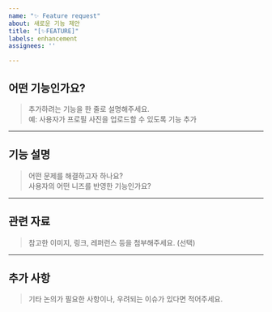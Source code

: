 ```yaml
---
name: "✨ Feature request"
about: 새로운 기능 제안
title: "[✨FEATURE]"
labels: enhancement
assignees: ''

---
```


## 어떤 기능인가요?
> 추가하려는 기능을 한 줄로 설명해주세요.  
예: 사용자가 프로필 사진을 업로드할 수 있도록 기능 추가

---

## 기능 설명
> 어떤 문제를 해결하고자 하나요?  
> 사용자의 어떤 니즈를 반영한 기능인가요?



---

## 관련 자료
> 참고한 이미지, 링크, 레퍼런스 등을 첨부해주세요. (선택)

---

## 추가 사항
> 기타 논의가 필요한 사항이나, 우려되는 이슈가 있다면 적어주세요.

